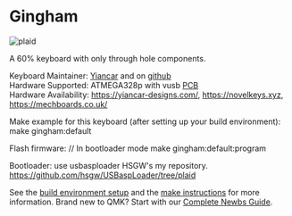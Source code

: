 # Gingham

![plaid](https://i.imgur.com/tTi9yR9h.jpg)

A 60% keyboard with only through hole components.   

Keyboard Maintainer: [Yiancar](http://yiancar-designs.com/) and on [github](https://github.com/yiancar)  
Hardware Supported: ATMEGA328p with vusb [PCB](https://github.com/yiancar/gingham_pcb)  
Hardware Availability: https://yiancar-designs.com/, https://novelkeys.xyz, https://mechboards.co.uk/  

Make example for this keyboard (after setting up your build environment):
    make gingham:default

Flash firmware:
    // In bootloader mode
    make gingham:default:program

Bootloader:
use usbasploader HSGW's my repository.
https://github.com/hsgw/USBaspLoader/tree/plaid

See the [build environment setup](https://docs.qmk.fm/#/getting_started_build_tools) and the [make instructions](https://docs.qmk.fm/#/getting_started_make_guide) for more information. Brand new to QMK? Start with our [Complete Newbs Guide](https://docs.qmk.fm/#/newbs).
